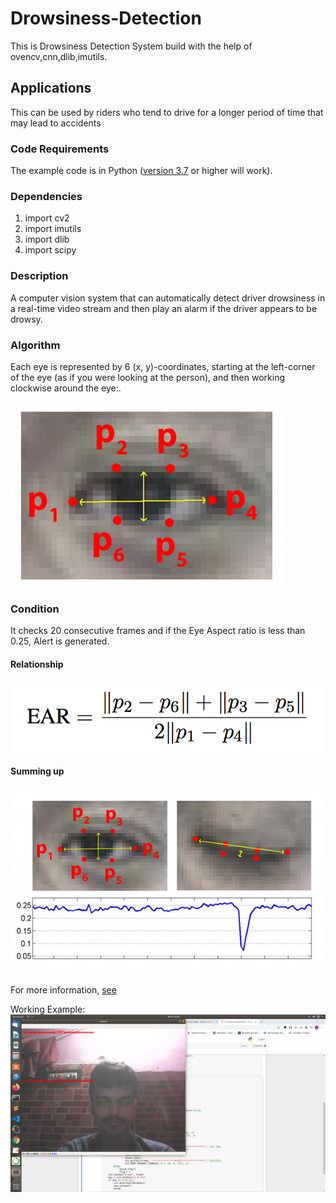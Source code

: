 # Drowsiness-Detection
This is Drowsiness Detection System build with the help of ovencv,cnn,dlib,imutils.
## Applications
This can be used by riders who tend to drive for a longer period of time that may lead to accidents


### Code Requirements
The example code is in Python ([version 3.7](https://www.python.org/download/releases/2.7/) or higher will work). 

### Dependencies

1) import cv2
2) import imutils
3) import dlib
4) import scipy


### Description

A computer vision system that can automatically detect driver drowsiness in a real-time video stream and then play an alarm if the driver appears to be drowsy.

### Algorithm

Each eye is represented by 6 (x, y)-coordinates, starting at the left-corner of the eye (as if you were looking at the person), and then working clockwise around the eye:.

<img src="https://github.com/kgulshan827/Drowsiness-Detection/blob/master/eye1.jpg">

### Condition

It checks 20 consecutive frames and if the Eye Aspect ratio is less than 0.25, Alert is generated.

#### Relationship

<img src="https://github.com/kgulshan827/Drowsiness-Detection/blob/master/eye2.png">

#### Summing up

<img src="https://github.com/kgulshan827/Drowsiness-Detection/blob/master/eye3.jpg">


For more information, [see](https://www.pyimagesearch.com/2017/05/08/drowsiness-detection-opencv/)

Working Example:
<img src="https://github.com/kgulshan827/Drowsiness-Detection/blob/master/Screenshot%20from%202020-07-29%2012-53-13.png">

